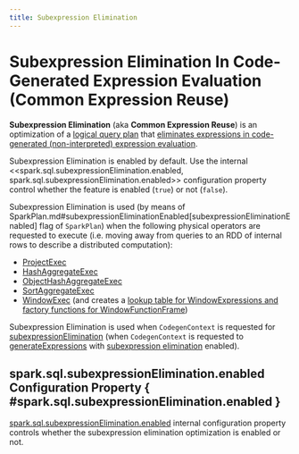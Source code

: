 ```yaml
---
title: Subexpression Elimination
---
```


# Subexpression Elimination In Code-Generated Expression Evaluation (Common Expression Reuse)

**Subexpression Elimination** (aka **Common Expression Reuse**) is an optimization of a [logical query plan](../logical-operators/LogicalPlan.md) that [eliminates expressions in code-generated (non-interpreted) expression evaluation](../whole-stage-code-generation/CodegenContext.md#subexpressionElimination).

Subexpression Elimination is enabled by default. Use the internal <<spark.sql.subexpressionElimination.enabled, spark.sql.subexpressionElimination.enabled>> configuration property control whether the feature is enabled (`true`) or not (`false`).

Subexpression Elimination is used (by means of SparkPlan.md#subexpressionEliminationEnabled[subexpressionEliminationEnabled] flag of `SparkPlan`) when the following physical operators are requested to execute (i.e. moving away from queries to an RDD of internal rows to describe a distributed computation):

* [ProjectExec](../physical-operators/ProjectExec.md#doExecute)
* [HashAggregateExec](../physical-operators/HashAggregateExec.md#doExecute)
* [ObjectHashAggregateExec](../physical-operators/ObjectHashAggregateExec.md#doExecute)
* [SortAggregateExec](../physical-operators/SortAggregateExec.md#doExecute)
* [WindowExec](../physical-operators/WindowExec.md#doExecute) (and creates a [lookup table for WindowExpressions and factory functions for WindowFunctionFrame](../physical-operators/WindowExec.md#windowFrameExpressionFactoryPairs))

Subexpression Elimination is used when `CodegenContext` is requested for [subexpressionElimination](../whole-stage-code-generation/CodegenContext.md#subexpressionElimination) (when `CodegenContext` is requested to [generateExpressions](../whole-stage-code-generation/CodegenContext.md#generateExpressions) with [subexpression elimination](#spark.sql.subexpressionElimination.enabled) enabled).

## spark.sql.subexpressionElimination.enabled Configuration Property { #spark.sql.subexpressionElimination.enabled }

[spark.sql.subexpressionElimination.enabled](../configuration-properties.md#spark.sql.subexpressionElimination.enabled) internal configuration property controls whether the subexpression elimination optimization is enabled or not.
